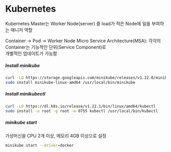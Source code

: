 # Kubernetes

Kubernetes Master는 Worker Node(server) 중 load가 적은 Node에 일을 부여하는 매니저 역할

Container -> Pod -> Worker Node
Micro Service Architecture(MSA): 각각의 Container는 기능적인 단위(Service Component)로  
개별적인 업데이트가 가능함

##### Install minikube

```bash
curl -LO https://storage.googleapis.com/minikube/releases/v1.22.0/minikube-linux-amd64
sudo install minikube-linux-amd64 /usr/local/bin/minikube
```
##### Install minikubectl
```bash
curl -LO https://dl.k8s.io/release/v1.22.1/bin/linux/amd64/kubectl
sudo install -o root -g root -m 0755 kubectl /usr/local/bin/kubectl
```

##### minikube start
가상머신을 CPU 2개 이상, 메모리 4GB 이상으로 설정
```bash
minikube start --driver=docker
```
